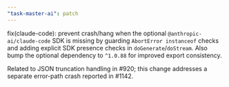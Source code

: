 ```yaml
---
"task-master-ai": patch
---
```


fix(claude-code): prevent crash/hang when the optional `@anthropic-ai/claude-code` SDK is missing by guarding `AbortError instanceof` checks and adding explicit SDK presence checks in `doGenerate`/`doStream`. Also bump the optional dependency to `^1.0.88` for improved export consistency.

Related to JSON truncation handling in #920; this change addresses a separate error-path crash reported in #1142.

